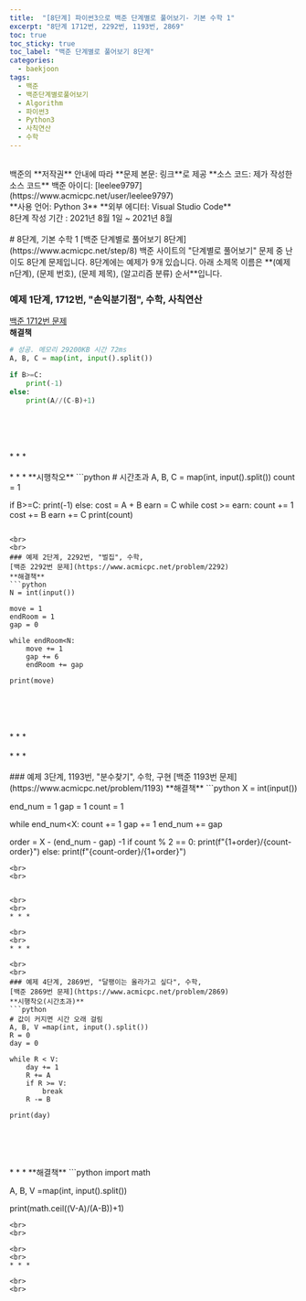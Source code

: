 ```yaml
---
title:  "[8단계] 파이썬3으로 백준 단계별로 풀어보기- 기본 수학 1"
excerpt: "8단계 1712번, 2292번, 1193번, 2869"
toc: true
toc_sticky: true
toc_label: "백준 단계별로 풀어보기 8단계"
categories:
  - baekjoon
tags:
  - 백준
  - 백준단계별로풀어보기
  - Algorithm
  - 파이썬3
  - Python3
  - 사칙연산
  - 수학
---
```

<br>
백준의 **저작권** 안내에 따라   
**문제 본문: 링크**로 제공   
**소스 코드: 제가 작성한 소스 코드**   
백준 아이디: [leelee9797](https://www.acmicpc.net/user/leelee9797)  
<br>
**사용 언어: Python 3**  
**외부 에디터: Visual Studio Code**  
<br>
8단계 작성 기간 : 2021년 8월 1일 ~ 2021년 8월 
<br>
<br>
# 8단계, 기본 수학 1
[백준 단계별로 풀어보기 8단계](https://www.acmicpc.net/step/8)  
백준 사이트의 "단계별로 풀어보기" 문제 중 난이도 8단계 문제입니다.  
8단계에는 예제가 9개 있습니다.  
아래 소제목 이름은  
**(예제 n단계), (문제 번호), (문제 제목), (알고리즘 분류) 순서**입니다.  
<br>


### 예제 1단계, 1712번, "손익분기점", 수학, 사칙연산  
[백준 1712번 문제](https://www.acmicpc.net/problem/1712)  
**해결책**  
```python
# 성공. 메모리 29200KB 시간 72ms 
A, B, C = map(int, input().split())

if B>=C:
    print(-1)
else:
    print(A//(C-B)+1)
```
<br> 
<br>


<br> 
<br> 
* * *

<br> 
<br> 
* * *
**시행착오**  
```python
# 시간초과
A, B, C = map(int, input().split())
count = 1

if B>=C:
    print(-1)
else:
    cost = A + B
    earn = C
    while cost >= earn:
        count += 1
        cost += B
        earn += C
    print(count)
```

<br>
<br> 
### 예제 2단계, 2292번, "벌집", 수학,  
[백준 2292번 문제](https://www.acmicpc.net/problem/2292)  
**해결책**  
```python
N = int(input())

move = 1
endRoom = 1
gap = 0

while endRoom<N:
    move += 1
    gap += 6
    endRoom += gap

print(move)
```
<br> 
<br> 


<br> 
<br> 
* * *

<br> 
<br> 
* * *

<br>
<br>
### 예제 3단계, 1193번, "분수찾기", 수학, 구현  
[백준 1193번 문제](https://www.acmicpc.net/problem/1193)  
**해결책**  
```python
X = int(input())

end_num = 1
gap = 1
count = 1

while end_num<X:
    count += 1
    gap += 1
    end_num += gap

order = X - (end_num - gap) -1
if count % 2 == 0:
    print(f"{1+order}/{count-order}")
else:
    print(f"{count-order}/{1+order}")
```
<br> 
<br> 


<br> 
<br> 
* * *

<br> 
<br> 
* * *

<br>
<br>
### 예제 4단계, 2869번, "달팽이는 올라가고 싶다", 수학,  
[백준 2869번 문제](https://www.acmicpc.net/problem/2869)  
**시행착오(시간초과)**  
```python
# 값이 커지면 시간 오래 걸림
A, B, V =map(int, input().split())
R = 0
day = 0

while R < V:
    day += 1
    R += A
    if R >= V:
        break
    R -= B

print(day)
```
<br> 
<br> 


<br> 
<br> 
* * *
**해결책**  
```python
import math

A, B, V =map(int, input().split())

print(math.ceil((V-A)/(A-B))+1)
```
<br> 
<br> 

<br> 
<br> 
* * *

<br>
<br>

